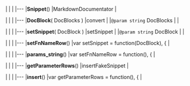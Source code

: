 




|	|	|
|---
|__Snippet__()	|MarkdownDocumentator		|

|	|	|
|---
|__DocBlock__( DocBlocks )	|convert		|
|`@param string` DocBlocks	|		|

|	|	|
|---
|__setSnippet__( DocBlock )	|setSnippet		|
|`@param string` DocBlock	|		|

|	|	|
|---
|__setFnNameRow__()	|var setSnippet = function(DocBlock),			{		|

|	|	|
|---
|__params_string__()	|var setFnNameRow = function(),				{		|

|	|	|
|---
|__getParameterRows__()	|insertFakeSnippet		|

|	|	|
|---
|__insert__()	|var getParameterRows = function(),				{		|